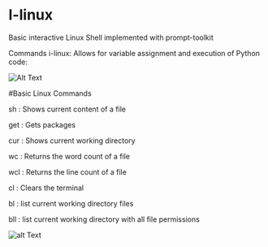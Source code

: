 # I-linux
Basic interactive Linux Shell implemented with prompt-toolkit

Commands i-linux:
Allows for variable assignment and execution of Python code:

![Alt Text](https://user-images.githubusercontent.com/10147276/30039536-53f50f62-91ca-11e7-8ffd-bb0d130d421b.gif)


#Basic Linux Commands

sh  : Shows current content of a file

get : Gets packages

cur : Shows current working directory

wc  : Returns the word count of a file

wcl : Returns the line count of a file

cl  : Clears the terminal 

bl  : list current working directory files

bll : list current working directory with all file permissions

![alt Text](https://user-images.githubusercontent.com/10147276/31141712-06b2dd08-a870-11e7-9818-90274691250b.gif)

